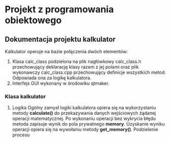 # Projekt z programowania obiektowego
## Dokumentacja projektu kalkulator
Kalkulator operuje na bazie połączenia dwóch elementów:
1. Klasa calc_class podzielona na plik nagłówkowy calc_class.h przechowujący deklarację klasy razem z jej polami oraz plik wykonawczy calc_class.cpp przechowujący definicje wszystkich metod. Odpowiada ona za logikę kalkulatora.
2. Interfejs GUI wykonany w środowiku qtmaker.
### Klasa kalkulator
1. Logika
Ogólny zamysł logiki kalkulatora opiera się na wykorzystaniu metody **calculate()** do przekazywania danych wejściowych żądanej operacji matematycznej. Po wykonaniu operacji bez wykrycia błędu metoda zapisuje wynik do pola prywatnego **memory**. Uzyskanie wyniku operacji opiera się na wywołaniu metody **get_memory()**. Podzielenie procesu 
